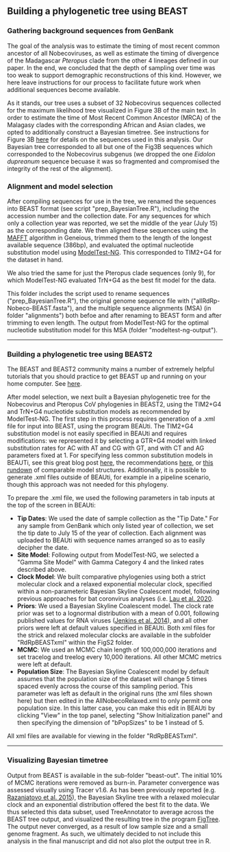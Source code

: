 ## Building a phylogenetic tree using BEAST

### Gathering background sequences from GenBank

The goal of the analysis was to estimate the timing of most recent common ancestor of all Nobecoviruses, as well as estimate the timing of divergence of the Madagascar *Pteropus* clade from the other 4 lineages defined in our paper. In the end, we concluded that the depth of sampling over time was too weak to support demographic reconstructions of this kind. However, we here leave instructions for our process to facilitate future work when additional sequences become available.

As it stands, our tree uses a subset of 32 Nobecovirus sequences collected for the maximum likelihood tree visualized in Figure 3B of the main text. In order to estimate the time of Most Recent Common Ancestor (MRCA) of the Malagasy clades with the corresponding African and Asian clades, we opted to additionally construct a Bayesian timetree. See instructions for Figure 3B [here](https://github.com/brooklabteam/Mada-Bat-CoV/blob/main/Fig3/Phylo-Tree-Directions.md) for details on the sequences used in this analysis. Our Bayesian tree corresponded to all but one of the Fig3B sequences which corresponded to the Nobecovirus subgenus (we dropped the one *Eidolon dupreanum* sequence becuase it was so fragmented and compromised the integrity of the rest of the alignment).

### Alignment and model selection

After compiling sequences for use in the tree, we renamed the sequences into BEAST format (see script "prep_BayesianTree.R"), including the accession number and the collection date. For any sequences for which only a collection year was reported, we set the middle of the year (July 15) as the corresponding date. We then aligned these sequences using the [MAFFT](https://mafft.cbrc.jp/alignment/server/) algorithm in Geneious, trimmed them to the length of the longest available sequence (386bp), and evaluated the optimal nucleotide substitution model using [ModelTest-NG](https://github.com/ddarriba/modeltest). This corresponded to TIM2+G4 for the dataset in hand. 

We also tried the same for just the Pteropus clade sequences (only 9), for which ModelTest-NG evaluated TrN+G4 as the best fit model for the data.

This folder includes the script used to rename sequences ("prep_BayesianTree.R"), the original genome sequence file with ("allRdRp-Nobeco-BEAST.fasta"), and the multiple sequence alignments (MSA) (in folder "alignments") both befoe and after renaming to BEAST form and after trimming to even length. The output from ModelTest-NG for the optimal nucleotide substitution model for this MSA (folder "modeltest-ng-output").

---

### Building a phylogenetic tree using BEAST2

The BEAST and BEAST2 community mains a number of extremely helpful tutorials that you should practice to get BEAST up and running on your home computer. See [here](https://taming-the-beast.org/tutorials/). 

After model selection, we next built a Bayesian phylogenetic tree for the Nobecovirus and Pteropus CoV phylogenies in BEAST2, using the TIM2+G4 and TrN+G4 nucleotide substitution models as recommended by ModelTest-NG. The first step in this process requires generation of a .xml file for input into BEAST, using the program BEAUti. The TIM2+G4 substitution model is not easily specified in BEAUti and requires modifications: we represented it by selecting a GTR+G4 model with linked substitution rates for AC with AT and CG with GT, and with CT and AG parameters fixed at 1.  For specifying less common substitution models in BEAUTi, see this great blog post [here](https://justinbagley.rbind.io/2016/10/11/setting-dna-substitution-models-beast/), the recommendations [here](https://groups.google.com/g/ggplot2/c/H50aGubqt2U), or [this rundown](http://www.iqtree.org/doc/Substitution-Models) of comparable model structures. Additionally, it is possible to generate .xml files outside of BEAUti, for example in a pipeline scenario, though this approach was not needed for this phylogeny.

To prepare the .xml file, we used the following parameters in tab inputs at the top of the screen in BEAUti:
 - **Tip Dates**: We used the date of sample collection as the "Tip Date." For any sample from GenBank which only listed year of collection, we set the tip date to July 15 of the year of collection. Each alignment was uploaded to BEAUti with sequence names arranged so as to easily decipher the date.
 - **Site Model**: Following output from ModelTest-NG, we selected a "Gamma Site Model" with Gamma Category 4 and the linked rates described above.
- **Clock Model**: We built comparative phylogenies using  both a strict molecular clock and a relaxed exponential molecular clock, specified within a non-parameteric Bayesian Skyline Coalescent model, following previous approaches for bat coronvirus analyses (i.e. [Lau et al. 2020](https://journals.asm.org/doi/full/10.1128/JVI.02219-09).
- **Priors**: We used a Bayesian Skyline Coalescent model. The clock rate prior was set to a lognormal distribution with a mean of 0.001, following published values for RNA viruses ([Jenkins et al. 2014](https://link.springer.com/article/10.1007/s00239-001-0064-3)), and all other priors were left at default values specified in BEAUti. Both xml files for the strick and relaxed molecular clocks are available in the subfolder "RdRpBEASTxml" within the FigS2 folder.
- **MCMC**: We used an MCMC chain length of 100,000,000 iterations and set tracelog and treelog every 10,000 iterations. All other MCMC metrics were left at default. 
- **Population Size**: The Bayesian Skyline Coalescent model by default assumes that the population size of the dataset will change 5 times spaced evenly across the course of this sampling period. This parameter was left as default in the original runs (the xml files shown here) but then edited in the AllNobecoRelaxed.xml to only permit one population size. In this latter case, you can make this edit in BEAUti by clicking "View" in the top panel, selecting "Show Initialization panel" and then specifying the dimension of "bPopSizes" to be 1 instead of 5.

All xml files are available for viewing in the folder "RdRpBEASTxml".

---

### Visualizing Bayesian timetree

Output from BEAST is available in the sub-folder "beast-out". The initial 10% of MCMC iterations were removed as burn-in. Parameter convergence was assessed visually using Tracer v1.6. As has been previously reported (e.g. [Razanjatovo et al. 2015](https://virologyj.biomedcentral.com/articles/10.1186/s12985-015-0271-y)), the Bayesian Skyline tree with a relaxed molecular clock and an exponential distribution offered the best fit to the data. We thus selected this data subset, used TreeAnnotator to average across the BEAST tree output, and visualized the resulting tree in the program [FigTree](http://tree.bio.ed.ac.uk/software/figtree/). The output never converged, as a result of low sample size and a small genome fragment. As such, we ultimately decided to not include this analysis in the final manuscript and did not also plot the output tree in R.

